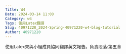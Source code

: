 ```yaml
---
Title: W4
Date: 2024-03-14 11:00
Category: w4
Tags: 使用Latex翻譯
Slug: 40971220_2024-Spring-40971220-w4-blog-tutorial
Author: 40971220
---
```


使用Latex來與小組成員協同翻譯英文報告。負責段落:第五章

<!-- PELICAN_END_SUMMARY -->